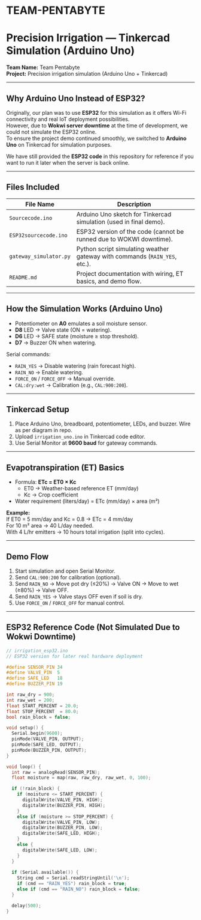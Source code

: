# TEAM-PENTABYTE  
# Precision Irrigation — Tinkercad Simulation (Arduino Uno)

**Team Name:** Team Pentabyte  
**Project:** Precision irrigation simulation (Arduino Uno + Tinkercad)  

---

## Why Arduino Uno Instead of ESP32?

Originally, our plan was to use **ESP32** for this simulation as it offers Wi-Fi connectivity and real IoT deployment possibilities.  
However, due to **Wokwi server downtime** at the time of development, we could not simulate the ESP32 online.  
To ensure the project demo continued smoothly, we switched to **Arduino Uno** on Tinkercad for simulation purposes.  

We have still provided the **ESP32 code** in this repository for reference if you want to run it later when the server is back online.

---

## Files Included  

| File Name               | Description                                                                 |
|-------------------------|-----------------------------------------------------------------------------|
| `Sourcecode.ino`     | Arduino Uno sketch for Tinkercad simulation (used in final demo).           |
| `ESP32sourcecode.ino`   | ESP32 version of the code (cannot be runned due to WOKWI downtime).   |
| `gateway_simulator.py`   | Python script simulating weather gateway with commands (`RAIN_YES`, etc.).   |
| `README.md`              | Project documentation with wiring, ET basics, and demo flow.                |

---

## How the Simulation Works (Arduino Uno)

- Potentiometer on **A0** emulates a soil moisture sensor.  
- **D8** LED → Valve state (ON = watering).  
- **D6** LED → SAFE state (moisture ≥ stop threshold).  
- **D7** → Buzzer ON when watering.  

Serial commands:
- `RAIN_YES` → Disable watering (rain forecast high).  
- `RAIN_NO` → Enable watering.  
- `FORCE_ON` / `FORCE_OFF` → Manual override.  
- `CAL:dry:wet` → Calibration (e.g., `CAL:900:200`).  

---

## Tinkercad Setup

1. Place Arduino Uno, breadboard, potentiometer, LEDs, and buzzer. Wire as per diagram in repo.  
2. Upload `irrigation_uno.ino` in Tinkercad code editor.  
3. Use Serial Monitor at **9600 baud** for gateway commands.  

---

## Evapotranspiration (ET) Basics

- Formula: **ETc = ET0 × Kc**  
  - ET0 → Weather-based reference ET (mm/day)  
  - Kc → Crop coefficient  
- Water requirement (liters/day) = ETc (mm/day) × area (m²)  

**Example:**  
If ET0 = 5 mm/day and Kc = 0.8 → ETc = 4 mm/day  
For 10 m² area → 40 L/day needed.  
With 4 L/hr emitters → 10 hours total irrigation (split into cycles).

---

## Demo Flow

1. Start simulation and open Serial Monitor.  
2. Send `CAL:900:200` for calibration (optional).  
3. Send `RAIN_NO` → Move pot dry (≤20%) → Valve ON → Move to wet (≥80%) → Valve OFF.  
4. Send `RAIN_YES` → Valve stays OFF even if soil is dry.  
5. Use `FORCE_ON` / `FORCE_OFF` for manual control.  

---

## ESP32 Reference Code (Not Simulated Due to Wokwi Downtime)

```cpp
// irrigation_esp32.ino
// ESP32 version for later real hardware deployment

#define SENSOR_PIN 34
#define VALVE_PIN  5
#define SAFE_LED   18
#define BUZZER_PIN 19

int raw_dry = 900;
int raw_wet = 200;
float START_PERCENT = 20.0;
float STOP_PERCENT  = 80.0;
bool rain_block = false;

void setup() {
  Serial.begin(9600);
  pinMode(VALVE_PIN, OUTPUT);
  pinMode(SAFE_LED, OUTPUT);
  pinMode(BUZZER_PIN, OUTPUT);
}

void loop() {
  int raw = analogRead(SENSOR_PIN);
  float moisture = map(raw, raw_dry, raw_wet, 0, 100);

  if (!rain_block) {
    if (moisture <= START_PERCENT) {
      digitalWrite(VALVE_PIN, HIGH);
      digitalWrite(BUZZER_PIN, HIGH);
    } 
    else if (moisture >= STOP_PERCENT) {
      digitalWrite(VALVE_PIN, LOW);
      digitalWrite(BUZZER_PIN, LOW);
      digitalWrite(SAFE_LED, HIGH);
    } 
    else {
      digitalWrite(SAFE_LED, LOW);
    }
  }
  
  if (Serial.available()) {
    String cmd = Serial.readStringUntil('\n');
    if (cmd == "RAIN_YES") rain_block = true;
    else if (cmd == "RAIN_NO") rain_block = false;
  }

  delay(500);
}
